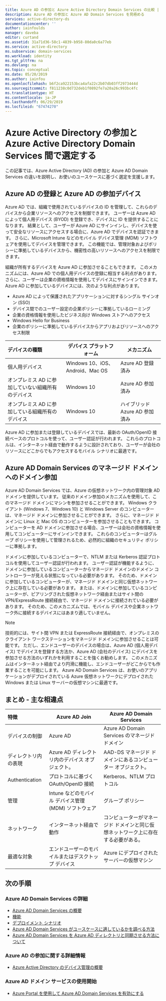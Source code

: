 ```yaml
---
title: Azure AD の参加と Azure Active Directory Domain Services の比較 | Microsoft Docs
description: Azure AD の参加と Azure AD Domain Services を見極める
services: active-directory-ds
documentationcenter: ''
author: iainfoulds
manager: daveba
editor: curtand
ms.assetid: 31a71d36-58c1-4839-b958-80da0c6a77eb
ms.service: active-directory
ms.subservice: domain-services
ms.workload: identity
ms.tgt_pltfrm: na
ms.devlang: na
ms.topic: conceptual
ms.date: 05/20/2019
ms.author: iainfou
ms.openlocfilehash: b6f2ca922153bca4afa22c2b07db03ff2973444d
ms.sourcegitcommit: f811238c0d732deb1f0892fe7a20a26c993bc4fc
ms.translationtype: HT
ms.contentlocale: ja-JP
ms.lasthandoff: 06/29/2019
ms.locfileid: "67474270"
---
```

# <a name="choose-between-azure-active-directory-join-and-azure-active-directory-domain-services"></a>Azure Active Directory の参加と Azure Active Directory Domain Services 間で選定する
この記事では、Azure Active Directory (AD) の参加と Azure AD Domain Services の違いを説明し、お使いのユースケースに基づく選定を支援します。

## <a name="azure-ad-registered-and-azure-ad-joined-devices"></a>Azure AD の登録と Azure AD の参加デバイス
Azure AD では、組織で使用されているデバイスの ID を管理して、これらのデバイスから企業リソースへのアクセスを制御できます。 ユーザーは Azure AD によって個人用デバイス (BYOD) を登録でき、デバイスに ID を提供することになります。 結果として、ユーザーが Azure AD にサインインし、デバイスを使って安全なリソースにアクセスする場合に、Azure AD でデバイスを認証できます。 さらに、Microsoft Intune などのモバイル デバイス管理 (MDM) ソフトウェアを使用してデバイスを管理できます。 この機能では、管理対象およびポリシーに準拠しているデバイスから、機密性の高いリソースへのアクセスを制限できます。

組織が所有するデバイスを Azure AD に参加させることもできます。 このメカニズムには、Azure AD での個人用デバイスの登録に相当する利点があります。 さらに、ユーザーは企業の資格情報を使用してデバイスにサインインできます。 Azure AD に参加しているデバイスには、次のような利点があります。
* Azure AD によって保護されたアプリケーションに対するシングル サインオン (SSO)
* デバイス間でのユーザー設定の企業ポリシーに準拠しているローミング
* 企業の資格情報を使用したビジネス向け Windows ストアへのアクセス
* Windows Hello for Business
* 企業のポリシーに準拠しているデバイスからアプリおよびリソースへのアクセス制限

| **デバイスの種類** | **デバイス プラットフォーム** | **メカニズム** |
|:---| --- | --- |
| 個人用デバイス | Windows 10、iOS、Android、Mac OS | Azure AD 登録済み |
| オンプレミス AD に参加していない組織所有のデバイス | Windows 10 | Azure AD 参加済み |
| オンプレミス AD に参加している組織所有のデバイス | Windows 10 | ハイブリッド Azure AD 参加済み |

Azure AD に参加または登録しているデバイスでは、最新の OAuth/OpenID 接続ベースのプロトコルを使って、ユーザー認証が行われます。 これらのプロトコルは、インターネット経由で動作するように設計されており、ユーザーが会社のリソースにどこからでもアクセスするモバイル シナリオに最適です。


## <a name="domain-join-to-azure-ad-domain-services-managed-domains"></a>Azure AD Domain Services のマネージド ドメインへのドメイン参加
Azure AD Domain Services では、Azure の仮想ネットワーク内の管理対象 AD ドメインを提供しています。 従来のドメイン参加のメカニズムを使用して、このマネージド ドメインにマシンを参加させることができます。 Windows クライアント (Windows 7、Windows 10) と Windows Server のコンピューターは、マネージド ドメインに参加させることができます。 さらに、マネージド ドメインに Linux と Mac OS のコンピューターを参加させることもできます。 コンピューターを AD ドメインに参加させる場合、ユーザーは会社の資格情報を使用してコンピューターにサインインできます。 これらのコンピューターはグループ ポリシーを使用して管理されるため、必然的に組織のセキュリティ ポリシーに準拠します。

ドメインに参加しているコンピューターで、NTLM または Kerberos 認証プロトコルを使用してユーザー認証が行われます。 ユーザー認証が機能するように、ドメインに参加しているコンピューターからマネージド ドメインのドメイン コントローラーが見える状態になっている必要があります。 そのため、ドメインに参加しているコンピューターが、マネージド ドメインと同じ仮想ネットワーク上に存在している必要があります。 または、ドメインに参加しているコンピューターが、ピアリングされた仮想ネットワーク経由またはサイト間の VPN/ExpressRoute 接続経由で、マネージド ドメインに接続されている必要があります。 そのため、このメカニズムでは、モバイル デバイスや企業ネットワーク外に接続するデバイスにはあまり適していません。

> [!NOTE]
> 技術的には、サイト間 VPN または ExpressRoute 接続経由で、オンプレミスのクライアント ワークステーションをマネージド ドメインに参加させることは可能です。 ただし、エンドユーザーのデバイスの場合は、Azure AD (個人用デバイス) でデバイスを登録する方法か、Azure AD (会社のデバイス) にデバイスを参加させる方法のいずれかを利用することを強くお勧めします。 このメカニズムはインターネット経由でより円滑に機能し、エンドユーザーがどこからでも作業することを可能にします。 Azure AD Domain Services は、お使いのアプリケーションがデプロイされている Azure 仮想ネットワークにデプロイされた Windows または Linux サーバーの仮想マシンに最適です。


## <a name="summary---key-differences"></a>まとめ - 主な相違点
| **特徴** | **Azure AD Join** | **Azure AD Domain Services** |
|:---| --- | --- |
| デバイスの制御 | Azure AD | Azure AD Domain Services のマネージド ドメイン |
| ディレクトリ内の表現 | Azure AD ディレクトリ内のデバイス オブジェクト。 | AAD-DS マネージド ドメインにあるコンピューター オブジェクト。 |
| Authentication | プロトコルに基づく OAuth/OpenID 接続 | Kerberos、NTLM プロトコル |
| 管理 | Intune などのモバイル デバイス管理 (MDM) ソフトウェア | グループ ポリシー |
| ネットワーク | インターネット経由で動作 | コンピューターがマネージド ドメインと同じ仮想ネットワーク上に存在する必要がある。|
| 最適な対象 | エンドユーザーのモバイルまたはデスクトップ デバイス | Azure にデプロイされたサーバーの仮想マシン |


## <a name="next-steps"></a>次の手順
### <a name="learn-more-about-azure-ad-domain-services"></a>Azure AD Domain Services の詳細
* [Azure AD Domain Services の概要](overview.md)
* [機能](active-directory-ds-features.md)
* [デプロイメント シナリオ](scenarios.md)
* [Azure AD Domain Services がユースケースに適しているかを調べる方法](comparison.md)
* [Azure AD Domain Services を Azure AD ディレクトリと同期させる方法について](synchronization.md)

### <a name="learn-more-about-azure-ad-join"></a>Azure AD の参加に関する詳細情報
* [Azure Active Directory のデバイス管理の概要](../active-directory/device-management-introduction.md)

### <a name="get-started-with-azure-ad-domain-services"></a>Azure AD ドメイン サービスの使用開始
* [Azure Portal を使用して Azure AD Domain Services を有効にする](create-instance.md)
